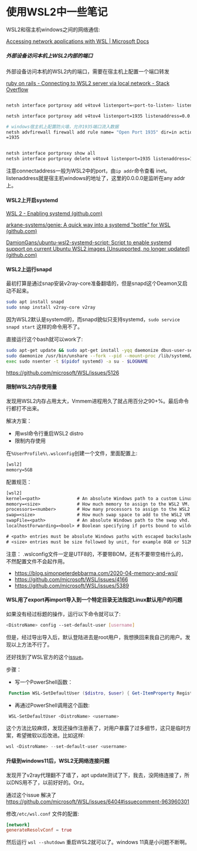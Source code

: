 # 使用WSL2中一些笔记

WSL2和宿主机windows之间的网络通信:

[Accessing network applications with WSL | Microsoft Docs](https://docs.microsoft.com/en-us/windows/wsl/networking)


##### 外部设备访问本机上WSL2内部的端口

外部设备访问本机的WSL2内的端口，需要在宿主机上配置一个端口转发

[ruby on rails - Connecting to WSL2 server via local network - Stack Overflow](https://stackoverflow.com/questions/61002681/connecting-to-wsl2-server-via-local-network)

```bash

netsh interface portproxy add v4tov4 listenport=<port-to-listen> listenaddress=0.0.0.0 connectport=<port-to-forward> connectaddress=<forward-to-this-IP-address>

netsh interface portproxy add v4tov4 listenport=1935 listenaddress=0.0.0.0 connectport=1935 connectaddress=172.27.146.74

# windows宿主机上配置防火墙，允许1935端口流入数据
netsh advfirewall firewall add rule name= "Open Port 1935" dir=in action=allow protocol=TCP localport  
=1935


netsh interface portproxy show all
netsh interface portproxy delete v4tov4 listenport=1935 listenaddress=172.27.146.74

```

注意connectaddress一般为WSL2中的port，由`ip addr`命令查看 inet。 listenaddress就是宿主机windows的地址了，这里的0.0.0.0是监听在any addr上。

#### WSL2上开启systemd

[WSL 2 - Enabling systemd (github.com)](https://gist.github.com/djfdyuruiry/6720faa3f9fc59bfdf6284ee1f41f950)

[arkane-systems/genie: A quick way into a systemd "bottle" for WSL (github.com)](https://github.com/arkane-systems/genie)

[DamionGans/ubuntu-wsl2-systemd-script: Script to enable systemd support on current Ubuntu WSL2 images [Unsupported, no longer updated] (github.com)](https://github.com/DamionGans/ubuntu-wsl2-systemd-script)

#### WSL2上运行snapd

最初打算是通过snap安装v2ray-core准备翻墙的，但是snapd这个Deamon又启动不起来。

```bash
sudo apt install snapd
sudo snap install v2ray-core v2ray
```

因为WSL2默认是systemd的，而snapd貌似只支持systemd，`sudo service snapd start` 这样的命令用不了。

直接运行这个bash就可以work了:

```bash
sudo apt-get update && sudo apt-get install -yqq daemonize dbus-user-session fontconfig
sudo daemonize /usr/bin/unshare --fork --pid --mount-proc /lib/systemd/systemd --system-unit=basic.target
exec sudo nsenter -t $(pidof systemd) -a su - $LOGNAME
```

 https://github.com/microsoft/WSL/issues/5126

#### 限制WSL2内存使用量

发现用WSL2内存占用太大，Vmmem进程用久了就占用百分之90+%。最后命令行都打不出来。

解决方案：

- 用wsl命令行重启WSL2 distro
- 限制内存使用

在`%UserProfile%\.wslconfig`创建一个文件，里面配置上:

```txt
[wsl2]
memory=5GB
```

配置规范：

```txt
[wsl2]
kernel=<path>              # An absolute Windows path to a custom Linux kernel.
memory=<size>              # How much memory to assign to the WSL2 VM.
processors=<number>        # How many processors to assign to the WSL2 VM.
swap=<size>                # How much swap space to add to the WSL2 VM. 0 for no swap file.
swapFile=<path>            # An absolute Windows path to the swap vhd.
localhostForwarding=<bool> # Boolean specifying if ports bound to wildcard or localhost in the WSL2 VM should be connectable from the host via localhost:port (default true).

# <path> entries must be absolute Windows paths with escaped backslashes, for example C:\\Users\\Ben\\kernel
# <size> entries must be size followed by unit, for example 8GB or 512MB
```

注意： .wslconfig文件一定是UTF8的，不要带BOM，还有不要带空格什么的，不然配置文件不会起作用。

- https://blog.simonpeterdebbarma.com/2020-04-memory-and-wsl/
- https://github.com/microsoft/WSL/issues/4166
- https://github.com/microsoft/WSL/issues/5389


#### WSL用了export再import导入到一个特定目录无法指定Linux默认用户的问题

如果没有经过标题的操作，运行以下命令就可以了:

```bash
<DistroName> config --set-default-user [username] 
```
但是，经过导出导入后，默认登陆进去是root用户，我想换回来我自己的用户。发现以上方法不行了。

还好找到了WSL官方的这个[issue](https://github.com/Microsoft/WSL/issues/3974)。

步骤：

- 写一个PowerShell函数：

```powershell
 Function WSL-SetDefaultUser ($distro, $user) { Get-ItemProperty Registry::HKEY_CURRENT_USER\Software\Microsoft\Windows\CurrentVersion\Lxss\*\ DistributionName | Where-Object -Property DistributionName -eq $distro | Set-ItemProperty -Name DefaultUid -Value ((wsl -d $distro -u $user -e id -u) | Out-String); };
```

- 再通过PowerShell调用这个函数:

```powershell
 WSL-SetDefaultUser <DistroName> <username>
```

这个方法比较麻烦，发现还操作注册表了，对用户暴露了过多细节，这只是临时方案，希望微软以后改进。比如这样:

```powershell
wsl <DistroName> --set-default-user <username>
```

#### 升级到windows11后，WSL2无网络连接问题

发现开了v2ray代理翻不了墙了，apt update测试了下，我去，没网络连接了，所以DNS用不了，以前好好的。Orz。

通过这个issue 解决了 https://github.com/microsoft/WSL/issues/6404#issuecomment-963960301

修改`/etc/wsl.conf` 文件的配置:

```conf
[network]
generateResolvConf = true
```

然后运行 `wsl --shutdown` 重启WSL2就可以了。windows 11真是小问题不断啊。